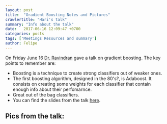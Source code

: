 ```yaml
---
layout: post
title:  "Gradient Boosting Notes and Pictures"
crawlertitle: "Hari's talk"
summary: "Info about the talk"
date:   2017-06-16 12:09:47 +0700
categories: posts
tags: ['Meetings Resources and summary']
author: Felipe
---
```


On Friday June 16 [Dr. Ravindran](https://www.linkedin.com/in/hariar/) gave a talk on gradient boosting. The key points to remember are:

- Boosting is a technique to create strong classifiers out of weaker ones. 
- The first boosting algorithm, designed in the 80's?, is Adaboost. It consists on creating some weights for each classifier that contain enough info about their perfomarnce.  
- Great out of the bag classifiers.
- You can find the slides from the talk [here]().

## Pics from the talk: 

<center>
<img src="{{ '/assets/images/16-06-2017/photo1.jpg' | prepend: site.baseurl }}" alt=""> 
</center>

<center>
<img src="{{ '/assets/images/16-06-2017/photo2.jpg' | prepend: site.baseurl }}" alt=""> 
</center>



<center>
<img src="{{ '/assets/images/16-06-2017/photo3.jpg' | prepend: site.baseurl }}" alt=""> 
</center>



<center>
<img src="{{ '/assets/images/16-06-2017/photo4.jpg' | prepend: site.baseurl }}" alt=""> 
</center>



<center>
<img src="{{ '/assets/images/16-06-2017/photo5.jpg' | prepend: site.baseurl }}" alt=""> 
</center>


